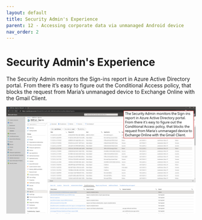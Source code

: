 ```yaml
---
layout: default
title: Security Admin's Experience
parent: 12 - Accessing corporate data via unmanaged Android device
nav_order: 2
---
```


# Security Admin's Experience

The Security Admin monitors the Sign-ins report in Azure Active Directory portal. From there it’s easy to figure out the Conditional Access policy, that blocks the request from Maria’s unmanaged device to Exchange Online with the Gmail Client.

![](/assets/images/scenario12/Scenario12_15.PNG "Sign-ins report in Azure Active Directory")